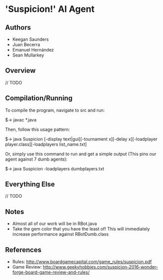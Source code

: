 # 'Suspicion!' AI Agent

## Authors
- Keegan Saunders
- Juan Becerra
- Emanuel Hernández
- Sean Mullarkey

## Overview
// TODO

## Compilation/Running
To compile the program, navigate to src and run:

$-> javac *.java

Then, follow this usage pattern:

$-> java Suspicion [-display text|gui][-tournament x][-delay x][-loadplayer player.class][-loadplayers list_name.txt]

Or, simply use this command to run and get a simple output (This pins our agent against 7 dumb agents):

$-> java Suspicion -loadplayers dumbplayers.txt

## Everything Else
// TODO

## Notes
- Almost all of our work will be in RBot.java
- Take the gem color that you have the least of! This will immediately increase performance against RBotDumb.class

## References
- Rules: http://www.boardgamecapital.com/game_rules/suspicion.pdf
- Game Review: http://www.geekyhobbies.com/suspicion-2016-wonder-forge-board-game-review-and-rules/
